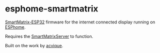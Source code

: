 # esphome-smartmatrix

[SmartMatrix-ESP32](https://github.com/acvigue/SmartMatrix-ESP32) firmware for the internet connected display running on [ESPhome](https://esphome.io/index.html).

Requires the [SmartMatrixServer](https://github.com/drudge/smart-matrix-server) to function.

Built on the work by [acvique](https://github.com/acvigue/SmartMatrixServer).
